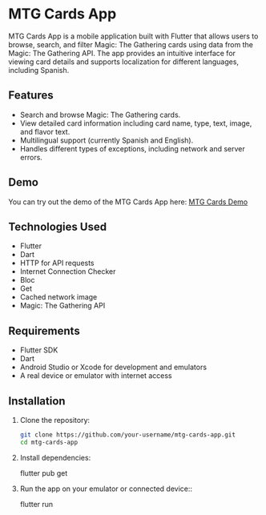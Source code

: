 # MTG Cards App

MTG Cards App is a mobile application built with Flutter that allows users to browse, search, and filter Magic: The Gathering cards using data from the Magic: The Gathering API. The app provides an intuitive interface for viewing card details and supports localization for different languages, including Spanish.

## Features

- Search and browse Magic: The Gathering cards.
- View detailed card information including card name, type, text, image, and flavor text.
- Multilingual support (currently Spanish and English).
- Handles different types of exceptions, including network and server errors.

## Demo

You can try out the demo of the MTG Cards App here:
[MTG Cards Demo](https://drive.google.com/file/d/1bFxRrQEl60O95pN2cprJWRJEABcXiTqj/view?usp=sharing) 


## Technologies Used

- Flutter
- Dart
- HTTP for API requests
- Internet Connection Checker
- Bloc
- Get
- Cached network image
- Magic: The Gathering API

## Requirements

- Flutter SDK
- Dart
- Android Studio or Xcode for development and emulators
- A real device or emulator with internet access

## Installation

1. Clone the repository:

   ```bash
   git clone https://github.com/your-username/mtg-cards-app.git
   cd mtg-cards-app

2. Install dependencies:

    flutter pub get

3. Run the app on your emulator or connected device::

    flutter run

